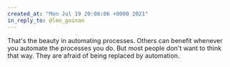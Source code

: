 ```yaml
---
created_at: "Mon Jul 19 20:08:06 +0000 2021"
in_reply_to: @leo_guinan
---
```


That's the beauty in automating processes. Others can benefit whenever you automate the processes you do. But most people don't want to think that way. They are afraid of being replaced by automation.